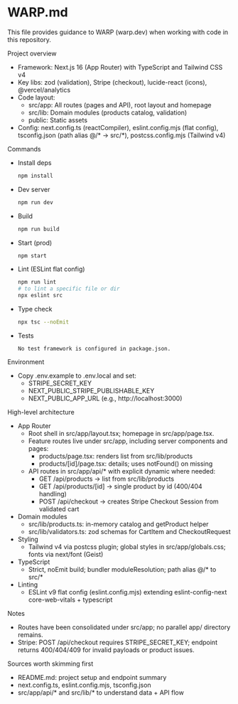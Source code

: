 # WARP.md

This file provides guidance to WARP (warp.dev) when working with code in this repository.

Project overview
- Framework: Next.js 16 (App Router) with TypeScript and Tailwind CSS v4
- Key libs: zod (validation), Stripe (checkout), lucide-react (icons), @vercel/analytics
- Code layout:
  - src/app: All routes (pages and API), root layout and homepage
  - src/lib: Domain modules (products catalog, validation)
  - public: Static assets
- Config: next.config.ts (reactCompiler), eslint.config.mjs (flat config), tsconfig.json (path alias @/* → src/*), postcss.config.mjs (Tailwind v4)

Commands
- Install deps
  ```bash path=null start=null
  npm install
  ```
- Dev server
  ```bash path=null start=null
  npm run dev
  ```
- Build
  ```bash path=null start=null
  npm run build
  ```
- Start (prod)
  ```bash path=null start=null
  npm start
  ```
- Lint (ESLint flat config)
  ```bash path=null start=null
  npm run lint
  # to lint a specific file or dir
  npx eslint src
  ```
- Type check
  ```bash path=null start=null
  npx tsc --noEmit
  ```
- Tests
  ```text path=null start=null
  No test framework is configured in package.json.
  ```

Environment
- Copy .env.example to .env.local and set:
  - STRIPE_SECRET_KEY
  - NEXT_PUBLIC_STRIPE_PUBLISHABLE_KEY
  - NEXT_PUBLIC_APP_URL (e.g., http://localhost:3000)

High-level architecture
- App Router
  - Root shell in src/app/layout.tsx; homepage in src/app/page.tsx.
  - Feature routes live under src/app, including server components and pages:
    - products/page.tsx: renders list from src/lib/products
    - products/[id]/page.tsx: details; uses notFound() on missing
  - API routes in src/app/api/* with explicit dynamic where needed:
    - GET /api/products → list from src/lib/products
    - GET /api/products/[id] → single product by id (400/404 handling)
    - POST /api/checkout → creates Stripe Checkout Session from validated cart
- Domain modules
  - src/lib/products.ts: in-memory catalog and getProduct helper
  - src/lib/validators.ts: zod schemas for CartItem and CheckoutRequest
- Styling
  - Tailwind v4 via postcss plugin; global styles in src/app/globals.css; fonts via next/font (Geist)
- TypeScript
  - Strict, noEmit build; bundler moduleResolution; path alias @/* to src/*
- Linting
  - ESLint v9 flat config (eslint.config.mjs) extending eslint-config-next core-web-vitals + typescript

Notes
- Routes have been consolidated under src/app; no parallel app/ directory remains.
- Stripe: POST /api/checkout requires STRIPE_SECRET_KEY; endpoint returns 400/404/409 for invalid payloads or product issues.

Sources worth skimming first
- README.md: project setup and endpoint summary
- next.config.ts, eslint.config.mjs, tsconfig.json
- src/app/api/* and src/lib/* to understand data + API flow
